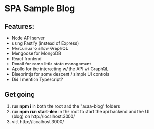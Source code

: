 # SPA Sample Blog

## Features:
- Node API server 
- using Fastify (instead of Express)
- Mercurius to allow GraphQL
- Mongoose for MongoDB
- React frontend
- Recoil for some little state management
- Apollo for the interacting w/ the API w/ GraphQL
- Blueprintjs for some descent / simple UI controls
- Did I mention Typescript?

## Get going 
1. run **npm i** in both the root and the "acaa-blog" folders
2. run **npm run start-dev** in the root to start the api backend and the UI (blog) on http://localhost:3000/
3. vist http://localhost:3000/


